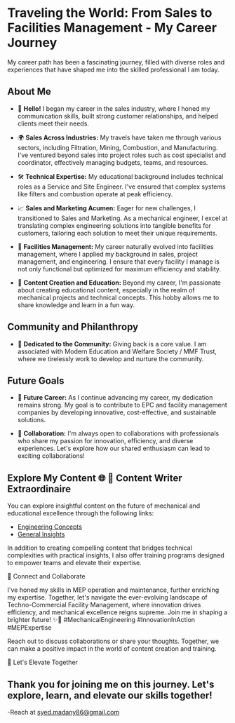 # Traveling the World: From Sales to Facilities Management - My Career Journey

My career path has been a fascinating journey, filled with diverse roles and experiences that have shaped me into the skilled professional I am today.

## About Me

- 👋 **Hello!** I began my career in the sales industry, where I honed my communication skills, built strong customer relationships, and helped clients meet their needs.

- 🌍 **Sales Across Industries:** My travels have taken me through various sectors, including Filtration, Mining, Combustion, and Manufacturing. I've ventured beyond sales into project roles such as cost specialist and coordinator, effectively managing budgets, teams, and resources.

- 🛠️ **Technical Expertise:** My educational background includes technical roles as a Service and Site Engineer. I've ensured that complex systems like filters and combustion operate at peak efficiency.

- 📈 **Sales and Marketing Acumen:** Eager for new challenges, I transitioned to Sales and Marketing. As a mechanical engineer, I excel at translating complex engineering solutions into tangible benefits for customers, tailoring each solution to meet their unique requirements.

- 🏢 **Facilities Management:** My career naturally evolved into facilities management, where I applied my background in sales, project management, and engineering. I ensure that every facility I manage is not only functional but optimized for maximum efficiency and stability.

- 🎥 **Content Creation and Education:** Beyond my career, I'm passionate about creating educational content, especially in the realm of mechanical projects and technical concepts. This hobby allows me to share knowledge and learn in a fun way.

## Community and Philanthropy

- 👫 **Dedicated to the Community:** Giving back is a core value. I am associated with Modern Education and Welfare Society / MMF Trust, where we tirelessly work to develop and nurture the community.

## Future Goals

- 🚀 **Future Career:** As I continue advancing my career, my dedication remains strong. My goal is to contribute to EPC and facility management companies by developing innovative, cost-effective, and sustainable solutions.

- 🤝 **Collaboration:** I'm always open to collaborations with professionals who share my passion for innovation, efficiency, and diverse experiences. Let's explore how our shared enthusiasm can lead to exciting collaborations!

## Explore My Content 🌐 📝 Content Writer Extraordinaire

You can explore insightful content on the future of mechanical and educational excellence through the following links:

- [Engineering Concepts](https://www.linkedin.com/pulse/revolutionizing-mechanical-engineering-through-case-study-madany)
- [General Insights](https://www.linkedin.com/pulse/exploring-boon-bane-indian-education-system-focus-teachers-madany)

In addition to creating compelling content that bridges technical complexities with practical insights, I also offer training programs designed to empower teams and elevate their expertise.

🤝 Connect and Collaborate

I've honed my skills in MEP operation and maintenance, further enriching my expertise. Together, let's navigate the ever-evolving landscape of Techno-Commercial Facility Management, where innovation drives efficiency, and mechanical excellence reigns supreme. Join me in shaping a brighter future! ✨🔗 #MechanicalEngineering #InnovationInAction #MEPExpertise

Reach out to discuss collaborations or share your thoughts. Together, we can make a positive impact in the world of content creation and training.

🚀 Let's Elevate Together

Thank you for joining me on this journey. Let's explore, learn, and elevate our skills together!
-
-Reach at syed.madany86@gmail.com 
